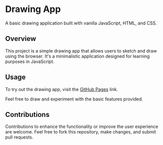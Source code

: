 # Drawing App

A basic drawing application built with vanilla JavaScript, HTML, and CSS.

## Overview

This project is a simple drawing app that allows users to sketch and draw using the browser. It's a minimalistic application designed for learning purposes in JavaScript.

## Usage

To try out the drawing app, visit the [GitHub Pages](https://lucasshira.github.io/drawing-app-js/) link.

Feel free to draw and experiment with the basic features provided.

## Contributions

Contributions to enhance the functionality or improve the user experience are welcome. Feel free to fork this repository, make changes, and submit pull requests.
